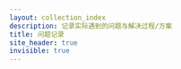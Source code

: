```yaml
---
layout: collection_index
description: 记录实际遇到的问题与解决过程/方案
title: 问题记录
site_header: true
invisible: true
---
```

